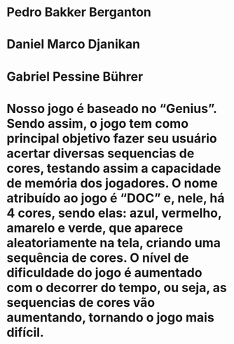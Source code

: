 # Pedro Bakker Berganton
# Daniel Marco Djanikan
# Gabriel Pessine Bührer

# Nosso jogo é baseado no “Genius”. Sendo assim, o jogo tem como principal objetivo fazer seu usuário acertar diversas sequencias de cores, testando assim a capacidade de memória dos jogadores. O nome atribuído ao jogo é “DOC” e, nele, há 4 cores, sendo elas: azul, vermelho, amarelo e verde, que aparece aleatoriamente na tela, criando uma sequência de cores. O nível de dificuldade do jogo é aumentado com o decorrer do tempo, ou seja, as sequencias de cores vão aumentando, tornando o jogo mais difícil.
